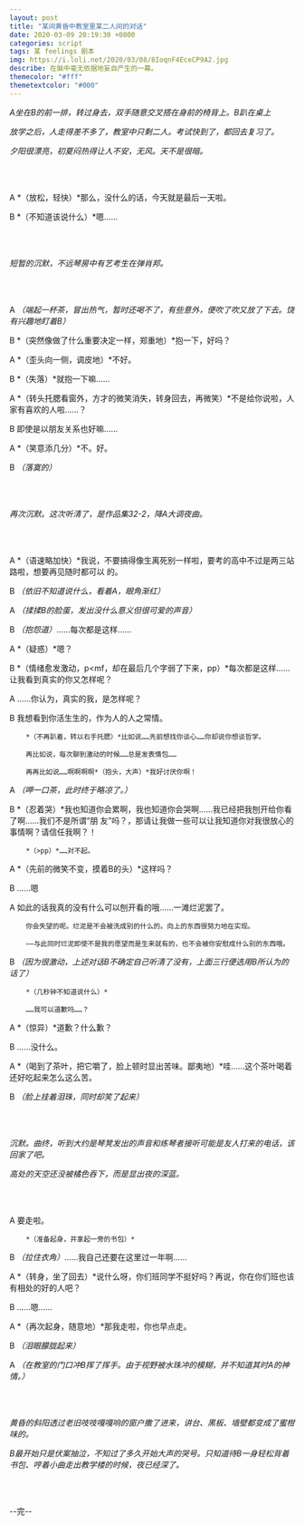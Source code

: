 ```yaml
---
layout: post
title: "某间黄昏中教室里某二人间的对话"
date: 2020-03-09 20:19:30 +0800
categories: script
tags: 某 feelings 剧本
img: https://i.loli.net/2020/03/08/8IoqnF4EceCP9A2.jpg
describe: 在脑中毫无依据地妄自产生的一幕。
themecolor: "#fff"
themetextcolor: "#000"
---
```




*A坐在B的前一排，转过身去，双手随意交叉搭在身前的椅背上。B趴在桌上*

*放学之后，人走得差不多了，教室中只剩二人。考试快到了，都回去复习了。*

*夕阳很漂亮，初夏闷热得让人不安，无风。天不是很暗。*

<br><br>



A		*（放松，轻快）*那么，没什么的话，今天就是最后一天啦。

B		*（不知道该说什么）*嗯……

<br><br>

*短暂的沉默，不远琴房中有艺考生在弹肖邦。*

<br><br>

A		*（端起一杯茶，冒出热气，暂时还喝不了，有些意外，便吹了吹又放了下去。饶有兴趣地盯着B）*

B		*（突然像做了什么重要决定一样，郑重地）*抱一下，好吗？

A		*（歪头向一侧，调皮地）*不好。

B		*（失落）*就抱一下嘛……

A		*（转头托腮看窗外，方才的微笑消失，转身回去，再微笑）*不是给你说啦，人家有喜欢的人啦……？

B		即使是以朋友关系也好嘛……

A		*（笑意添几分）*不。好。

B		*（落寞的）*

<br><br>

*再次沉默。这次听清了，是作品集32-2，降A大调夜曲。*

<br><br>

A		*（语速略加快）*我说，不要搞得像生离死别一样啦，要考的高中不过是两三站路啦，想要再见随时都可以			的。

B		*（依旧不知道说什么，看着A，眼角渐红）*

A		*（揉揉B的脸蛋，发出没什么意义但很可爱的声音）*

B		*（抱怨道）*……每次都是这样……

A		*（疑惑）*嗯？

B		*（情绪愈发激动，p<mf，却在最后几个字弱了下来，pp）*每次都是这样……让我看到真实的你又怎样呢？

A		……你认为，真实的我，是怎样呢？

B		我想看到你活生生的，作为人的人之常情。

  		*（不再趴着，转以右手托腮）*比如说……先前想找你谈心……你却说你想谈哲学。

  		再比如说，每次聊到激动的时候……总是发表情包……

  		再再比如说……啊啊啊啊*（抱头，大声）*我好讨厌你啊！

A		*（呷一口茶，此时终于略凉了。）*

B		*（忍着哭）*我也知道你会累啊，我也知道你会哭啊……我已经把我刨开给你看了啊……我们不是所谓“朋	友”吗？，那请让我做一些可以让我知道你对我很放心的事情啊？请信任我啊？！

  		*（>pp）*……对不起。

A		*（先前的微笑不变，摸着B的头）*这样吗？

B		……嗯

A		如此的话我真的没有什么可以刨开看的哦……一滩烂泥罢了。

   		你会失望的呢。烂泥是不会被洗成别的什么的。向上的东西很努力地在实现。

  		——与此同时烂泥即使不是我的愿望而是生来就有的，也不会被你安慰成什么别的东西哦。

B		*（因为很激动，上述对话B不确定自己听清了没有，上面三行便选用B所认为的话了）*

  		*（几秒钟不知道说什么）*

  		……我可以道歉吗……？

A		*（惊异）*道歉？什么歉？

B  		……没什么。

A		*（喝到了茶叶，把它嚼了，脸上顿时显出苦味。鄙夷地）*哇……这个茶叶喝着还好吃起来怎么这么苦。

B		*（脸上挂着泪珠，同时却笑了起来）*

<br><br>

*沉默。曲终，听到大约是琴凳发出的声音和练琴者接听可能是友人打来的电话，该回家了吧。*

*高处的天空还没被橘色吞下，而是显出夜的深蓝。*

<br><br>

A		要走啦。

  		*（准备起身，并拿起一旁的书包）*

B		*（拉住衣角）*……我自己还要在这里过一年啊……

A		*（转身，坐了回去）*说什么呀，你们班同学不挺好吗？再说，你在你们班也该有相处的好的人吧？

B		……嗯……

A		*（再次起身，随意地）*那我走啦，你也早点走。

B		*（泪眼朦胧起来）*

A		*（在教室的门口冲B挥了挥手。由于视野被水珠冲的模糊，并不知道其时A的神情。）*

<br><br>

*黄昏的斜阳透过老旧吱吱嘎嘎响的窗户撒了进来，讲台、黑板、墙壁都变成了蜜柑味的。*

*B最开始只是伏案抽泣，不知过了多久开始大声的哭号。只知道待B一身轻松背着书包、哼着小曲走出教学楼的时候，夜已经深了。*



<br><br>



--完--